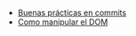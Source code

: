 * [Buenas prácticas en commits](https://codigofacilito.com/articulos/buenas-practicas-en-commits-de-git)
* [Como manipular el DOM](https://platzi.com/tutoriales/2193-dom/9548-como-manipular-el-dom-con-javascript/)
